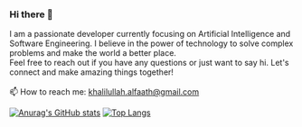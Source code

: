 ### Hi there 👋


I am a passionate developer currently focusing on Artificial Intelligence and Software Engineering. I believe in the power of technology to solve complex problems and make the world a better place. <br>
Feel free to reach out if you have any questions or just want to say hi. Let's connect and make amazing things together! <br>
<br>
📫 How to reach me: khalilullah.alfaath@gmail.com
  
[![Anurag's GitHub stats](https://github-readme-stats.vercel.app/api?username=khalilullahalfaath&count_private=true)](https://github.com/anuraghazra/github-readme-stats)
[![Top Langs](https://github-readme-stats.vercel.app/api/top-langs/?username=khalilullahalfaath&layout=compact&langs_count=5&count_private=true)](https://github.com/anuraghazra/github-readme-stats)
